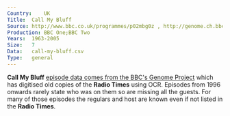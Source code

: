 ```yaml
---
Country:	UK
Title:	Call My Bluff
Source:	http://www.bbc.co.uk/programmes/p02mbg0z , http://genome.ch.bbc.co.uk/search/0/20?order=desc&q=Call+my+bluff#search , http://www.imdb.com/title/tt0364153/
Production:	BBC One;BBC Two
Years:	1963-2005
Size:	7
Data:	call-my-bluff.csv
Type:	general
---
```


__Call My Bluff__ [episode data comes from the BBC's Genome Project](http://genome.ch.bbc.co.uk/search/0/20?order=desc&q=Call+my+bluff#search) which has digitised old copies of the __Radio Times__ using OCR. Episodes from 1996 onwards rarely state who was on them so are missing all the guests. For many of those episodes the regulars and host are known even if not listed in the __Radio Times__.